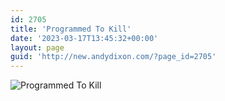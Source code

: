 ```yaml
---
id: 2705
title: 'Programmed To Kill'
date: '2023-03-17T13:45:32+00:00'
layout: page
guid: 'http://new.andydixon.com/?page_id=2705'
---
```


![Programmed To Kill](https://i0.wp.com/assets.g8x2.ldn.idrivee2-23.com/posters/Programmed%20To%20Kill%2001.jpg?w=1200&ssl=1 "Programmed To Kill")